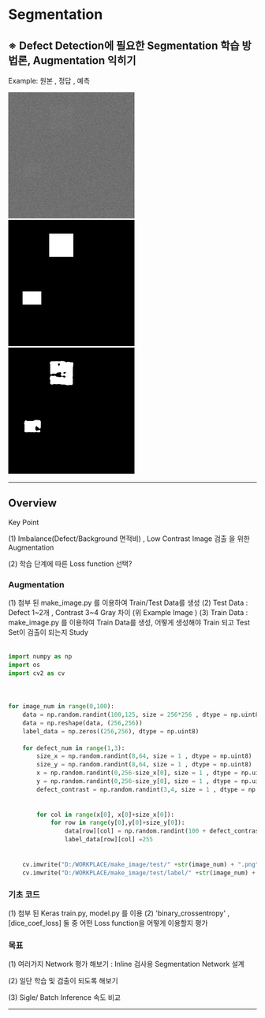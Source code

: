 # Segmentation

## ※ Defect Detection에 필요한 Segmentation 학습 방법론, Augmentation 익히기

Example: 원본 , 정답 , 예측

   ![/test/1.png](/test/1.png)                 ![/test/정답/1.PNG](/test/정답/1.png)               ![1_predict.PNG](1_predict.png)
   
      
---

## Overview

Key Point 

(1) Imbalance(Defect/Background 면적비) , Low Contrast Image 검출 을 위한 Augmentation 

(2) 학습 단계에 따른 Loss function 선택?

### Augmentation

 (1) 첨부 된 make_image.py 를 이용하여 Train/Test Data를 생성 
 (2) Test Data : Defect 1~2개 , Contrast 3~4 Gray 차이 (위 Example Image )
 (3) Train Data : make_image.py 를 이용하여 Train Data를 생성, 어떻게 생성해야 Train 되고 Test Set이 검출이 되는지 Study
 
```python

import numpy as np
import os
import cv2 as cv



for image_num in range(0,100):
    data = np.random.randint(100,125, size = 256*256 , dtype = np.uint8)
    data = np.reshape(data, (256,256))
    label_data = np.zeros((256,256), dtype = np.uint8)
    
    for defect_num in range(1,3):
        size_x = np.random.randint(8,64, size = 1 , dtype = np.uint8)
        size_y = np.random.randint(8,64, size = 1 , dtype = np.uint8)
        x = np.random.randint(0,256-size_x[0], size = 1 , dtype = np.uint8)
        y = np.random.randint(0,256-size_y[0], size = 1 , dtype = np.uint8)
        defect_contrast = np.random.randint(3,4, size = 1 , dtype = np.uint8)
        
        
        for col in range(x[0], x[0]+size_x[0]):
            for row in range(y[0],y[0]+size_y[0]):
                data[row][col] = np.random.randint(100 + defect_contrast[0],125 + defect_contrast[0], size = 1 , dtype = np.uint8)
                label_data[row][col] =255
        
     
    cv.imwrite("D:/WORKPLACE/make_image/test/" +str(image_num) + ".png",data)  
    cv.imwrite("D:/WORKPLACE/make_image/test/label/" +str(image_num) + ".png",label_data)    
```    
    
### 기초 코드

 (1) 첨부 된 Keras train.py, model.py 를 이용
 (2) 'binary_crossentropy' , [dice_coef_loss] 둘 중 어떤 Loss function을 어떻게 이용할지 평가
 
 
### 목표 
 
 (1) 여러가지 Network 평가 해보기 : Inline 검사용 Segmentation Network 설계
     
 (2) 일단 학습 및 검출이 되도록 해보기 

 (3) Sigle/ Batch Inference 속도 비교
 
 --- 
